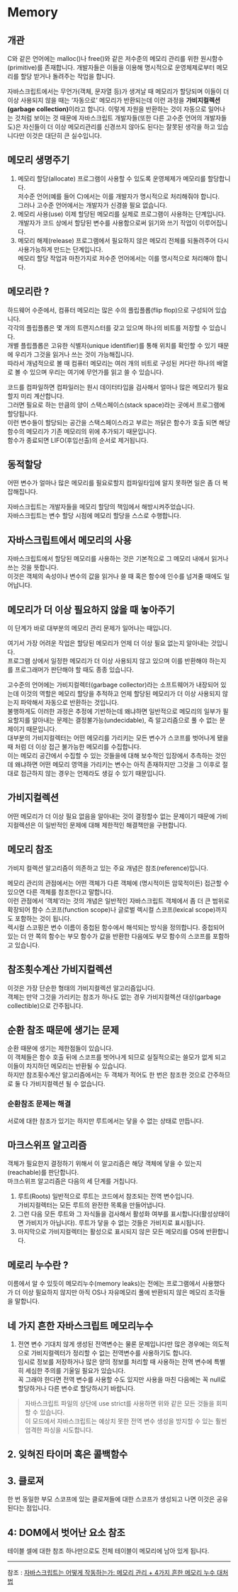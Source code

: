 
# Memory

## 개관
C와 같은 언어에는 malloc()나 free()와 같은 저수준의 메모리 관리를 위한 원시함수(primitive)를 존재합니다. 개발자들은 이들을 이용해 명시적으로 운영체제로부터 메모리를 할당 받거나 돌려주는 작업을 합니다.  

자바스크립트에서는 무언가(객체, 문자열 등)가 생겨날 때 메모리가 할당되며 이들이 더 이상 사용되지 않을 때는 ‘자동으로’ 메모리가 반환되는데 이런 과정을 <b>가비지컬렉션(garbage collection)</b>이라고 합니다. 이렇게 자원을 반환하는 것이 자동으로 일어나는 것처럼 보이는 것 때문에 자바스크립트 개발자들(또한 다른 고수준 언어의 개발자들도)은 자신들이 더 이상 메모리관리를 신경쓰지 않아도 된다는 잘못된 생각을 하고 있습니다만 이것은 대단히 큰 실수입니다.

## 메모리 생명주기
1. 메모리 할당(allocate)
프로그램이 사용할 수 있도록 운영체제가 메모리를 할당합니다.  
저수준 언어(예를 들어 C)에서는 이를 개발자가 명시적으로 처리해줘야 합니다.  
그러나 고수준 언어에서는 개발자가 신경쓸 필요 없습니다.  
1. 메모리 사용(use)
이제 할당된 메모리를 실제로 프로그램이 사용하는 단계입니다.  
개발자가 코드 상에서 할당된 변수를 사용함으로써 읽기와 쓰기 작업이 이루어집니다.  
1. 메모리 해제(release)
프로그램에서 필요하지 않은 메모리 전체를 되돌려주어 다시 사용가능하게 만드는 단계입니다.  
메모리 할당 작업과 마찬가지로 저수준 언어에서는 이를 명시적으로 처리해야 합니다.  

## 메모리란 ?
하드웨어 수준에서, 컴퓨터 메모리는 많은 수의 플립플롭(flip flop)으로 구성되어 있습니다.  
각각의 플립플롭은 몇 개의 트랜지스터를 갖고 있으며 하나의 비트를 저장할 수 있습니다.  
개별 플립플롭은 고유한 식별자(unique identifier)를 통해 위치를 확인할 수 있기 때문에 우리가 그것을 읽거나 쓰는 것이 가능해집니다.  
따라서 개념적으로 볼 때 컴퓨터 메모리는 여러 개의 비트로 구성된 커다란 하나의 배열로 볼 수 있으며 우리는 여기에 무언가를 읽고 쓸 수 있습니다.  

코드를 컴파일하면 컴파일러는 원시 데이터타입을 검사해서 얼마나 많은 메모리가 필요할지 미리 계산합니다.  
그러면 필요로 하는 만큼의 양이 스택스페이스(stack space)라는 곳에서 프로그램에 할당됩니다.  
이런 변수들이 할당되는 공간을 스택스페이스라고 부르는 까닭은 함수가 호출 되면 해당 함수의 메모리가 기존 메모리의 위에 추가되기 때문입니다.  
함수가 종료되면 LIFO(후입선출)의 순서로 제거됩니다.  

## 동적할당
어떤 변수가 얼마나 많은 메모리를 필요로할지 컴파일타임에 알지 못하면 일은 좀 더 복잡해집니다.  

자바스크립트는 개발자들을 메모리 할당의 책임에서 해방시켜주었습니다.  
자바스크립트는 변수 할당 시점에 메모리 할당을 스스로 수행합니다.

## 자바스크립트에서 메모리의 사용
자바스크립트에서 할당된 메모리를 사용하는 것은 기본적으로 그 메모리 내에서 읽거나 쓰는 것을 뜻합니다.  
이것은 객체의 속성이나 변수의 값을 읽거나 쓸 때 혹은 함수에 인수를 넘겨줄 때에도 일어납니다.  

## 메모리가 더 이상 필요하지 않을 때 놓아주기
이 단계가 바로 대부분의 메모리 관리 문제가 일어나는 때입니다.  

여기서 가장 어려운 작업은 할당된 메모리가 언제 더 이상 필요 없는지 알아내는 것입니다.  
프로그램 상에서 일정한 메모리가 더 이상 사용되지 않고 있으며 이를 반환해야 하는지를 프로그래머가 판단해야 할 때도 종종 있습니다.  

고수준의 언어에는 가비지컬렉터(garbage collector)라는 소프트웨어가 내장되어 있는데 이것의 역할은 메모리 할당을 추적하고 언제 할당된 메모리가 더 이상 사용되지 않는지 파악해서 자동으로 반환하는 것입니다.  
불행하게도 이러한 과정은 추정에 기반하는데 왜냐하면 일반적으로 메모리의 일부가 필요할지를 알아내는 문제는 결정불가능(undecidable), 즉 알고리즘으로 풀 수 없는 문제이기 때문입니다.  
대부분의 가비지컬렉터는 어떤 메모리를 가리키는 모든 변수가 스코프를 벗어나게 됐을 때 처럼 더 이상 접근 불가능한 메모리를 수집합니다.  
이는 메모리 공간에서 수집할 수 있는 것들을에 대해 보수적인 입장에서 추측하는 것인데 왜냐하면 어떤 메모리 영역을 가리키는 변수는 아직 존재하지만 그것을 그 이후로 절대로 접근하지 않는 경우는 언제라도 생길 수 있기 때문입니다.  

## 가비지컬렉션
어떤 메모리가 더 이상 필요 없음을 알아내는 것이 결정할수 없는 문제이기 때문에 가비지컬렉션은 이 일반적인 문제에 대해 제한적인 해결책만을 구현합니다.  

## 메모리 참조
가비지 컬렉션 알고리즘이 의존하고 있는 주요 개념은 참조(reference)입니다.  

메모리 관리의 관점에서는 어떤 객체가 다른 객체에 (명시적이든 암묵적이든) 접근할 수 있으면 다른 객체를 참조한다고 말합니다.  
이런 관점에서 ‘객체’라는 것의 개념은 일반적인 자바스크립트 객체에서 좀 더 큰 범위로 확장되어 함수 스코프(function scope)나 글로벌 렉시컬 스코프(lexical scope)까지도 포함하는 것이 됩니다.  
렉시컬 스코핑은 변수 이름이 중첩된 함수에서 해석되는 방식을 정의합니다. 중첩되어 있는 더 안 쪽의 함수는 부모 함수가 값을 반환한 다음에도 부모 함수의 스코프를 포함하고 있습니다.  

## 참조횟수계산 가비지컬렉션
이것은 가장 단순한 형태의 가비지컬렉션 알고리즘입니다.  
객체는 만약 그것을 가리키는 참조가 하나도 없는 경우 가비지컬렉션 대상(garbage collectible)으로 간주됩니다.  


## 순환 참조 때문에 생기는 문제
순환 때문에 생기는 제한점들이 있습니다.  
이 객체들은 함수 호출 뒤에 스코프를 벗어나게 되므로 실질적으로는 쓸모가 없게 되고 이들이 차지하던 메모리는 반환될 수 있습니다.  
하지만 참조횟수계산 알고리즘에서는 두 객체가 적어도 한 번은 참조한 것으로 간주하므로 둘 다 가비지컬렉션 될 수 없습니다.  

### 순환참조 문제는 해결
서로에 대한 참조가 있기는 하지만 루트에서는 닿을 수 없는 상태로 만듭니다.  

## 마크스위프 알고리즘
객체가 필요한지 결정하기 위해서 이 알고리즘은 해당 객체에 닿을 수 있는지(reachable)를 판단합니다.  
마크스위프 알고리즘은 다음의 세 단계를 거칩니다.  

1. 루트(Roots)
일반적으로 루트는 코드에서 참조되는 전역 변수입니다.  
가비지컬렉터는 모든 루트의 완전한 목록을 만들어냅니다.  
1. 그런 다음 모든 루트와 그 자식들을 검사해서 활성화 여부를 표시합니다(활성상태이면 가비지가 아닙니다). 루트가 닿을 수 없는 것들은 가비지로 표시됩니다.
1. 마지막으로 가비지컬렉터는 활성으로 표시되지 않은 모든 메모리를 OS에 반환합니다.

## 메로리 누수란 ?
이름에서 알 수 있듯이 메모리누수(memory leaks)는 전에는 프로그램에서 사용했다가 더 이상 필요하지 않지만 아직 OS나 자유메모리 풀에 반환되지 않은 메모리 조각들을 말합니다.  


## 네 가지 흔한 자바스크립트 메모리누수
1. 전연 변수
기대치 않게 생성된 전역변수는 물론 문제입니다만 많은 경우에는 의도적으로 가비지컬렉터가 정리할 수 없는 전역변수를 사용하기도 합니다.   
임시로 정보를 저장하거나 많은 양의 정보를 처리할 때 사용하는 전역 변수에 특별히 세심한 주의를 기울일 필요가 있습니다.  
꼭 그래야 한다면 전역 변수를 사용할 수도 있지만 사용을 마친 다음에는 꼭 null로 할당하거나 다른 변수로 할당하시기 바랍니다.  
> 자바스크립트 파일의 상단에 use strict를 사용하면 위와 같은 모든 것들을 회피할 수 있습니다.  
>이 모드에서 자바스크립트는 예상치 못한 전역 변수 생성을 방지할 수 있는 훨씬 엄격한 파싱을 시도합니다.  

## 2. 잊혀진 타이머 혹은 콜백함수

## 3. 클로져
한 번 동일한 부모 스코프에 있는 클로져들에 대한 스코프가 생성되고 나면 이것은 공유된다는 점입니다.  


## 4: DOM에서 벗어난 요소 참조
테이블 셀에 대한 참조 하나만으로도 전체 테이블이 메모리에 남아 있게 됩니다.  

















































---
참조 : [자바스크립트는 어떻게 작동하는가: 메모리 관리 + 4가지 흔한 메모리 누수 대처법](https://engineering.huiseoul.com/%EC%9E%90%EB%B0%94%EC%8A%A4%ED%81%AC%EB%A6%BD%ED%8A%B8%EB%8A%94-%EC%96%B4%EB%96%BB%EA%B2%8C-%EC%9E%91%EB%8F%99%ED%95%98%EB%8A%94%EA%B0%80-%EB%A9%94%EB%AA%A8%EB%A6%AC-%EA%B4%80%EB%A6%AC-4%EA%B0%80%EC%A7%80-%ED%9D%94%ED%95%9C-%EB%A9%94%EB%AA%A8%EB%A6%AC-%EB%88%84%EC%88%98-%EB%8C%80%EC%B2%98%EB%B2%95-5b0d217d788d)